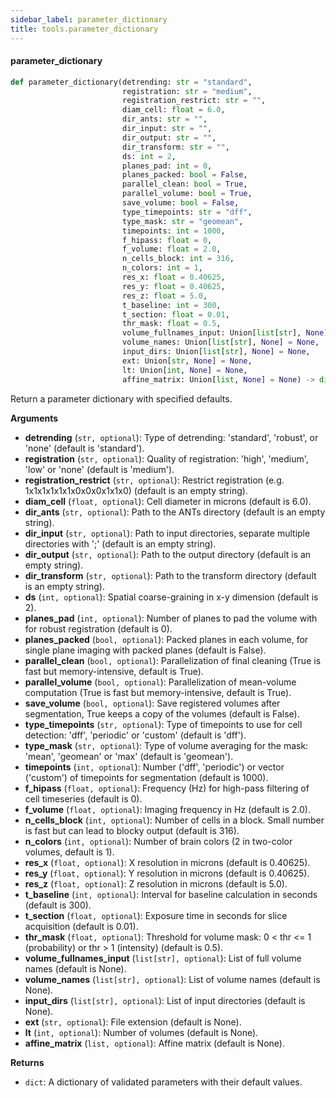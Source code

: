 ```yaml
---
sidebar_label: parameter_dictionary
title: tools.parameter_dictionary
---
```


#### parameter\_dictionary

```python
def parameter_dictionary(detrending: str = "standard",
                         registration: str = "medium",
                         registration_restrict: str = "",
                         diam_cell: float = 6.0,
                         dir_ants: str = "",
                         dir_input: str = "",
                         dir_output: str = "",
                         dir_transform: str = "",
                         ds: int = 2,
                         planes_pad: int = 0,
                         planes_packed: bool = False,
                         parallel_clean: bool = True,
                         parallel_volume: bool = True,
                         save_volume: bool = False,
                         type_timepoints: str = "dff",
                         type_mask: str = "geomean",
                         timepoints: int = 1000,
                         f_hipass: float = 0,
                         f_volume: float = 2.0,
                         n_cells_block: int = 316,
                         n_colors: int = 1,
                         res_x: float = 0.40625,
                         res_y: float = 0.40625,
                         res_z: float = 5.0,
                         t_baseline: int = 300,
                         t_section: float = 0.01,
                         thr_mask: float = 0.5,
                         volume_fullnames_input: Union[list[str], None] = None,
                         volume_names: Union[list[str], None] = None,
                         input_dirs: Union[list[str], None] = None,
                         ext: Union[str, None] = None,
                         lt: Union[int, None] = None,
                         affine_matrix: Union[list, None] = None) -> dict
```

Return a parameter dictionary with specified defaults.

**Arguments**

* **detrending** (`str, optional`): Type of detrending: &#x27;standard&#x27;, &#x27;robust&#x27;, or &#x27;none&#x27; (default is &#x27;standard&#x27;).
* **registration** (`str, optional`): Quality of registration: &#x27;high&#x27;, &#x27;medium&#x27;, &#x27;low&#x27; or &#x27;none&#x27; (default is &#x27;medium&#x27;).
* **registration_restrict** (`str, optional`): Restrict registration (e.g. 1x1x1x1x1x1x0x0x0x1x1x0) (default is an empty string).
* **diam_cell** (`float, optional`): Cell diameter in microns (default is 6.0).
* **dir_ants** (`str, optional`): Path to the ANTs directory (default is an empty string).
* **dir_input** (`str, optional`): Path to input directories, separate multiple directories with &#x27;;&#x27; (default is an empty string).
* **dir_output** (`str, optional`): Path to the output directory (default is an empty string).
* **dir_transform** (`str, optional`): Path to the transform directory (default is an empty string).
* **ds** (`int, optional`): Spatial coarse-graining in x-y dimension (default is 2).
* **planes_pad** (`int, optional`): Number of planes to pad the volume with for robust registration (default is 0).
* **planes_packed** (`bool, optional`): Packed planes in each volume, for single plane imaging with packed planes (default is False).
* **parallel_clean** (`bool, optional`): Parallelization of final cleaning (True is fast but memory-intensive, default is True).
* **parallel_volume** (`bool, optional`): Parallelization of mean-volume computation (True is fast but memory-intensive, default is True).
* **save_volume** (`bool, optional`): Save registered volumes after segmentation, True keeps a copy of the volumes (default is False).
* **type_timepoints** (`str, optional`): Type of timepoints to use for cell detection: &#x27;dff&#x27;, &#x27;periodic&#x27; or &#x27;custom&#x27; (default is &#x27;dff&#x27;).
* **type_mask** (`str, optional`): Type of volume averaging for the mask: &#x27;mean&#x27;, &#x27;geomean&#x27; or &#x27;max&#x27; (default is &#x27;geomean&#x27;).
* **timepoints** (`int, optional`): Number (&#x27;dff&#x27;, &#x27;periodic&#x27;) or vector (&#x27;custom&#x27;) of timepoints for segmentation (default is 1000).
* **f_hipass** (`float, optional`): Frequency (Hz) for high-pass filtering of cell timeseries (default is 0).
* **f_volume** (`float, optional`): Imaging frequency in Hz (default is 2.0).
* **n_cells_block** (`int, optional`): Number of cells in a block. Small number is fast but can lead to blocky output (default is 316).
* **n_colors** (`int, optional`): Number of brain colors (2 in two-color volumes, default is 1).
* **res_x** (`float, optional`): X resolution in microns (default is 0.40625).
* **res_y** (`float, optional`): Y resolution in microns (default is 0.40625).
* **res_z** (`float, optional`): Z resolution in microns (default is 5.0).
* **t_baseline** (`int, optional`): Interval for baseline calculation in seconds (default is 300).
* **t_section** (`float, optional`): Exposure time in seconds for slice acquisition (default is 0.01).
* **thr_mask** (`float, optional`): Threshold for volume mask: 0 &lt; thr &lt;= 1 (probability) or thr &gt; 1 (intensity) (default is 0.5).
* **volume_fullnames_input** (`list[str], optional`): List of full volume names (default is None).
* **volume_names** (`list[str], optional`): List of volume names (default is None).
* **input_dirs** (`list[str], optional`): List of input directories (default is None).
* **ext** (`str, optional`): File extension (default is None).
* **lt** (`int, optional`): Number of volumes (default is None).
* **affine_matrix** (`list, optional`): Affine matrix (default is None).

**Returns**

* `dict`: A dictionary of validated parameters with their default values.


